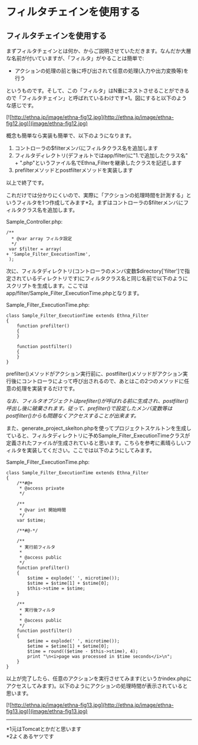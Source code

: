 # フィルタチェインを使用する

## フィルタチェインを使用する [](ethna-document-dev_guide-app-filterchain.html#w57b0072 "w57b0072")

まずフィルタチェインとは何か、からご説明させていただきます。なんだか大層な名前が付いていますが、「フィルタ」がやることは簡単で:

- アクションの処理の前と後に呼び出されて任意の処理(入力や出力変換等)を行う

というものです。そして、この「フィルタ」はN重にネストさせることができるので「フィルタチェイン」と呼ばれているわけです\*1。図にすると以下のような感じです。

[![http://ethna.jp/image/ethna-fig12.jpg](http://ethna.jp/image/ethna-fig12.jpg)](image/ethna-fig12.jpg)

概念も簡単なら実装も簡単で、以下のようになります。

1. コントローラの$filterメンバにフィルタクラス名を追加します
2. フィルタディレクトリ(デフォルトではapp/filter)に"1.で追加したクラス名" + ".php"というファイル名でEthna\_Filterを継承したクラスを記述します
3. prefilterメソッドとpostfilterメソッドを実装します

以上で終了です。

これだけでは分かりにくいので、実際に「アクションの処理時間を計測する」というフィルタを1つ作成してみます\*2。まずはコントローラの$filterメンバにフィルタクラス名を追加します。

Sample\_Controller.php:

    /**
      * @var array フィルタ設定
      */
     var $filter = array(
    + 'Sample_Filter_ExecutionTime',
     );

次に、フィルタディレクトリ(コントローラのメンバ変数$directory['filter']で指定されているディレクトリです)にフィルタクラス名と同じ名前で以下のようにスクリプトを生成します。ここではapp/filter/Sample\_Filter\_ExecutionTime.phpとなります。

Sample\_Filter\_ExecutionTime.php:

    class Sample_Filter_ExecutionTime extends Ethna_Filter
    {
        function prefilter()
        {
        }
    
        function postfilter()
        {
        }
    }

prefilter()メソッドがアクション実行前に、postfilter()メソッドがアクション実行後にコントローラによって呼び出されるので、あとはこの2つのメソッドに任意の処理を実装するだけです。

_なお、フィルタオブジェクトはprefilter()が呼ばれる前に生成され、postfilter()呼出し後に破棄されます。従って、prefilter()で設定したメンバ変数等はpostfilter()からも問題なくアクセスすることが出来ます。_

また、generate\_project\_skelton.phpを使ってプロジェクトスケルトンを生成していると、フィルタディレクトリに予めSample\_Filter\_ExecutionTimeクラスが定義されたファイルが生成されていると思います。こちらを参考に素晴らしいフィルタを実装してください。ここでは以下のようにしてみます。

Sample\_Filter\_ExecutionTime.php:

    class Sample_Filter_ExecutionTime extends Ethna_Filter
    {
        /**#@+
         * @access private
         */
    
        /**
         * @var int 開始時間
         */
        var $stime;
    
        /**#@-*/
    
        /**
         * 実行前フィルタ
         *
         * @access public
         */
        function prefilter()
        {
            $stime = explode(' ', microtime());
            $stime = $stime[1] + $stime[0];
            $this->stime = $stime;
        }
    
        /**
         * 実行後フィルタ
         *
         * @access public
         */
        function postfilter()
        {
            $etime = explode(' ', microtime());
            $etime = $etime[1] + $etime[0];
            $time = round(($etime - $this->stime), 4);
            print "\n<i>page was processed in $time seconds</i>\n";
        }
    }

以上が完了したら、任意のアクションを実行させてみます(というかindex.phpにアクセスしてみます)。以下のようにアクションの処理時間が表示されていると思います。

[![http://ethna.jp/image/ethna-fig13.jpg](http://ethna.jp/image/ethna-fig13.jpg)](image/ethna-fig13.jpg)


* * *
\*1元はTomcatとかだと思います  
\*2よくあるヤツです  

